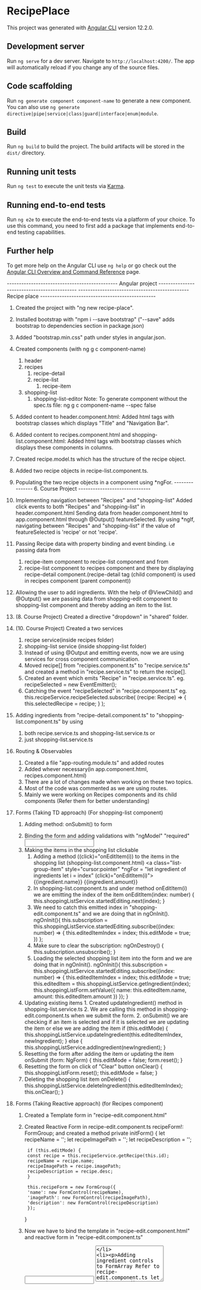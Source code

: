 # RecipePlace

This project was generated with [Angular CLI](https://github.com/angular/angular-cli) version 12.2.0.

## Development server

Run `ng serve` for a dev server. Navigate to `http://localhost:4200/`. The app will automatically reload if you change any of the source files.

## Code scaffolding

Run `ng generate component component-name` to generate a new component. You can also use `ng generate directive|pipe|service|class|guard|interface|enum|module`.

## Build

Run `ng build` to build the project. The build artifacts will be stored in the `dist/` directory.

## Running unit tests

Run `ng test` to execute the unit tests via [Karma](https://karma-runner.github.io).

## Running end-to-end tests

Run `ng e2e` to execute the end-to-end tests via a platform of your choice. To use this command, you need to first add a package that implements end-to-end testing capabilities.

## Further help

To get more help on the Angular CLI use `ng help` or go check out the [Angular CLI Overview and Command Reference](https://angular.io/cli) page.

---------------------------------------------- Angular project --------------------------------------------
---------------------------------------------- Recipe place ------------------------------------------------
1. Created the project with "ng new recipe-place".
2. Installed bootstrap with "npm i --save bootstrap" ("--save" adds bootstrap to dependencies section in package.json)
3. Added "bootstrap.min.css" path under styles in angular.json.
4. Created components (with ng g c component-name)
    1. header
    2. recipes
        1. recipe-detail
        2. recipe-list
            1. recipe-item
    3. shopping-list
        1. shopping-list-editor
Note: To generate component without the spec.ts file: ng g c component-name --spec false
5. Added content to header.component.html: Added html tags with bootstrap classes which displays "Title" and "Navigation Bar".
6. Added content to recipes.component.html and shopping-list.component.html: Added html tags with bootstrap classes which displays these components in  columns.
7. Created recipe.model.ts which has the structure of the recipe object.
8. Added two recipe objects in recipe-list.component.ts.
9. Populating the two recipe objects in a component using *ngFor.
--------------- 6. Course Project ------------------------------
10. Implementing navigation between "Recipes" and "shopping-list"
Added click events to both "Recipes" and "shopping-list" in header.component.html
Sending data from header.component.html to app.component.html through  @Output() featureSelected.
By using *ngIf, navigating between "Recipes" and "shopping-list" if the value of featureSelected is 'recipe' or not 'recipe'.
11. Passing Recipe data with property binding and event binding. i.e passing data from 
    1. recipe-item component to recipe-list component and from 
    2. recipe-list component to recipes component and there by displaying recipe-detail component.(recipe-detail tag (child component) is used in recipes component (parent component))

12. Allowing the user to add ingredients.
    With the help of @ViewChild() and @Output() we are passing data from shopping-edit component to shopping-list component and thereby adding an item to the list.
13. (8. Course Project) Created a directive "dropdown" in "shared" folder.
14. (10. Course Project) Created a two services 
    1. recipe service(inside recipes folder)
    2. shopping-list service (inside shopping-list folder)
    3. Instead of using @Output and emitting events, now we are using services for cross component communication.
    4. Moved recipe[] from "recipies.component.ts" to "recipe.service.ts" and created a method in "recipe.service.ts" to return the recipe[].
    5. Created an event which emits "Recipe" in "recipe.service.ts".
        eg.  recipeSelected = new EventEmitter<Recipe>();
    6. Catching the event "recipeSelected" in "recipe.component.ts"
        eg. this.recipeService.recipeSelected.subscribe(
                (recipe: Recipe) => {
                    this.selectedRecipe = recipe;
                }
            );
15. Adding ingredients from "recipe-detail.component.ts" to "shopping-list.component.ts" by using
    1. both recipe.service.ts and shopping-list.service.ts or 
    2. just shopping-list.service.ts

16. Routing & Observables
    1. Created a file "app-routing.module.ts" and added routes
    2. Added <router-outlet> whever necessary(in app.component.html, recipes.component.html)
    3. There are a lot of changes made when working on these two topics. 
    4. Most of the code was commented as we are using routes.
    5. Mainly we were working on Recipes components and its child components (Refer them for better understanding)

17. Forms (Taking TD approach) (For shopping-list component)
    1. Adding method: onSubmit() to form
        <form (ngSubmit)="onSubmit(f)" #f="ngForm">
    2. Binding the form and adding validations with "ngModel" "required"
        <input type="text" id="name" class="form-control" name="name" ngModel required>
    3. Making the items in the shopping list clickable
        1. Adding a method ((click)="onEditItem(i)) to the items in the shopping list (shopping-list.component.html)
            <a class="list-group-item" style="cursor:pointer" 
                *ngFor = "let ingredient of ingredients let i = index" 
                (click)="onEditItem(i)">
                {{ingredient.name}} {{ingredient.amount}}
            </a>
        2. In shopping-list.component.ts and under method onEditItem(i) we are emitting the index of the item
            onEditItem(index: number) {
            this.shoppingListService.startedEditing.next(index);
            }
        3. We need to catch this emitted index in "shopping-edit.component.ts" and we are doing that in ngOnInit().
            ngOnInit(){
                this.subscription = this.shoppingListService.startedEditing.subscribe((index: number) => {
                this.editedItemIndex = index;
                this.editMode = true;
                })
            };
        4. Make sure to clear the subscription:
            ngOnDestroy() {
                this.subscription.unsubscribe();
            }
        5. Loading the selected shopping list item into the form and we are doing that in ngOnInit().
            ngOnInit(){
                this.subscription = this.shoppingListService.startedEditing.subscribe((index: number) => {
                this.editedItemIndex = index;
                this.editMode = true;
                this.editedItem = this.shoppingListService.getIngredient(index);
                this.shoppingListForm.setValue({
                    name: this.editedItem.name,
                    amount: this.editedItem.amount
                })
                });
            }
    4. Updating existing items
            1. Created updateIngredient() method in shopping-list.service.ts
            2. We are calling this method in shopping-edit.component.ts when we submit the form. 
            2. onSubmit() we are checking if an item is selected and if it is selected we are updating the item or else we are adding the item
                if (this.editMode) {
                    this.shoppingListService.updateIngredient(this.editedItemIndex, newIngredient);
                } else {
                    this.shoppingListService.addIngredient(newIngredient);
                }
    5. Resetting the form after adding the item or updating the item
            onSubmit (form: NgForm) {
                this.editMode = false;
                form.reset();
            }
    6. Resetting the form on click of "Clear" button
            onClear() {
                this.shoppingListForm.reset();
                this.editMode = false;
            }
    7. Deleting the shopping list item
            onDelete() {
                this.shoppingListService.deleteIngredient(this.editedItemIndex);
                this.onClear();
            }
18. Forms (Taking Reactive approach) (for Recipes component) 
    1. Created a Template form in "recipe-edit.component.html"
    2. Created Reactive Form in recipe-edit.component.ts
        recipeForm!: FormGroup;
        and created a method
        private initForm() {
            let recipeName = '';
            let recipeImagePath = '';
            let recipeDescription = '';

            if (this.editMode) {
            const recipe = this.recipeService.getRecipe(this.id);
            recipeName = recipe.name;
            recipeImagePath = recipe.imagePath;
            recipeDescription = recipe.desc;
            }

            this.recipeForm = new FormGroup({
            'name': new FormControl(recipeName),
            'imagePath': new FormControl(recipeImagePath),
            'description': new FormControl(recipeDescription)
            });
        }
    3. Now we have to bind the template in "recipe-edit.component.html" and reactive form in "recipe-edit.component.ts"
        <form [formGroup]="recipeForm" (ngSubmit)="onSubmit()">
        <input type="text" id="name" class="form-control" formControlName="name">
        <textarea type="text" id="description" class="form-control" rows="6" formControlName="description">
    4. Adding ingredient controls to FormArray
        Refer to recipe-edit.component.ts
        let recipeIngredients = new FormArray<FormGroup>([]);

        for(let ingredient of recipe.ingredients) {
          recipeIngredients.push(
            new FormGroup({
              'name': new FormControl(ingredient.name),
              'amount': new FormControl(ingredient.amount)
            })
          );
        }
    5. Add Ingredient dynamically (on click)
        1. Created a buttonin recipe-edit.component.html
            <button type="button" class="btn btn-success" (click)="onAddIngredient()">Add Ingredient</button>
        2. Implemented onAddIngredient() method in recipe-edit.component.ts
            onAddIngredient() {
                (this.recipeForm.get('ingredients') as FormArray).push(
                    new FormGroup({
                        'name': new FormControl(null, Validators.required),
                        'amount': new FormControl(null, [Validators.required, Validators.pattern(/^[1-9]+[0-9]*$/)])
                    })
                );
            }
    6. Adding validations to all the FormControls.
    7. Submitting the Form
        1. Created two methods in recipe.service.ts: addRecipe() and updateRecipe()
        2. When we click on save in recipe-edit.component.html, onSubmit() method is called.
        3. In onSubmit() method we check if the form is in editMode, if it is in editMode updateRecipe() is called or else addRecipe() is called.
    8. Adding cancel functionality
        1.  Linked button click listener
            <button type="button" class="btn btn-danger" (click)="onCancel()">Cancel</button>
        2. onCancel() we are navigating away to the recipe-edit component
            onCancel() {
                this.router.navigate(['../'], {relativeTo: this.route});
            }
    9. Adding Delete funnctionality
        OnDeleteRecipe() {
            this.recipeService.deleteRecipe(this.id);
            // If dont add the following router to navigate to "/recipes" 
            // the deleted recipe will still show in the recipe-detals component 
            this.router.navigate(['/recipes']);
        }
    10. At this point we are unable to see Image preview in recipe-edit component
        Adding Image preview
        1. Creating a local reference: imagePath
            <input type="text" id="imagePath" class="form-control" formControlName="imagePath" #imagePath>
        2. And now binding the image source with local reference value
            <img [src]="imagePath.value" alt="Image" class="img-responsive">
    11. (16.21) This is a bug.
        There are three ways to provide a service.
        1. Adding @Injectable decorator (e.g. recipe.service.ts)
        2. Providing in app.module.ts under Providers: [] (e.g. app.module.ts)
        3. Providing directly under a component. (e.g. recipes.component.ts)
            This way when the component is destroyed the instance of the service is also destroyed.
            For demonstration:
            1. When you create a recipe and navigate to shopping list and come back to recipe we wont see the added recipe.
            2. This might be something we need. But for this recipe project we need to avoid this.
            3. This can be avoided by using @Injectable decorator on service or adding your service to Providers in app.module.ts
    12. 



